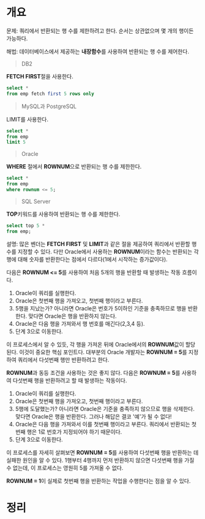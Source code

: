 <!-- Date: 2025-01-06 -->
<!-- Update Date: 2025-01-06 -->
<!-- File ID: 6b312437-fae7-4222-b1ac-f1d4c0390311 -->
<!-- Author: Seoyeon Jang -->

# 개요

문제: 쿼리에서 반환되는 행 수를 제한하려고 한다. 순서는 상관없으며 몇 개의 행이든 가능하다.

해법: 데이터베이스에서 제공하는 **내장함수**를 사용하여 반환되는 행 수를 제어한다.

> DB2

**FETCH FIRST**절을 사용한다.

```sql
select *
from emp fetch first 5 rows only
```

> MySQL과 PostgreSQL

LIMIT를 사용한다.

```sql
select *
from emp
limit 5
```

> Oracle

**WHERE** 절에서 **ROWNUM**으로 반환되는 행 수를 제한한다.

```sql
select *
from emp
where rownum <= 5;
```

> SQL Server

**TOP**키워드를 사용하여 반환되는 행 수를 제한한다.

```sql
select top 5 *
from emp;
```

설명: 많은 벤더는 **FETCH FIRST** 및 **LIMIT**과 같은 절을 제공하여 쿼리에서 반환할 행 수를 지정할 수 있다.
다만 Oracle에서 사용하는 **ROWNUM**이라는 함수는 반환되는 각 행에 대해 숫자를 반환한다는 점에서 다르다(1에서 시작하는 증가값이다).

다음은 **ROWNUM <= 5**를 사용하여 처음 5개의 행을 반환할 때 발생하는 작동 흐름이다.

1. Oracle이 쿼리를 실행한다.
2. Oracle은 첫번째 행을 가져오고, 첫번째 행이라고 부른다.
3. 5행을 지났는가? 아니라면 Oracle은 번호가 5이하인 기준을 충족하므로 행을 반환한다. 맞다면 Oracle은 행을 반환하지 않는다.
4. Oracle은 다음 행을 가져와서 행 번호를 매긴다(2,3,4 등).
5. 단계 3으로 이동한다.

이 프로세스에서 알 수 있듯, 각 행을 가져온 뒤에 Oracle에서의 **ROWNUM**값이 할당된다.
이것이 중요한 핵심 포인트다. 대부분의 Oracle 개발자는 **ROWNUM = 5**를 지정하여 쿼리에서 다섯번째 행만 반환하려고 한다.

**ROWNUM**과 동등 조건을 사용하는 것은 좋지 않다. 다음은 **ROWNUM = 5**를 사용하여 다섯번째 행을 반환하려고 할 때 발생하는 작동이다.

1. Oracle이 쿼리를 실행한다.
2. Oracle은 첫번째 행을 가져오고, 첫번째 행이라고 부른다.
3. 5행에 도달했는가? 아니라면 Oracle은 기준을 충족하지 않으므로 행을 삭제한다. 맞다면 Oracle은 행을 반환한다. 그러나 해답은 결코 '예'가 될 수 없다!
4. Oracle은 다음 행을 가져와서 이를 첫번째 행이라고 부른다. 쿼리에서 반환되는 첫번째 행은 1로 번호가 지정되어야 하기 때문이다.
5. 단계 3으로 이동한다.

이 프로세스를 자세히 살펴보면 **ROWNUM = 5**를 사용하여 다섯번째 행을 반환하는 데 실패한 원인을 알 수 있다. 1행부터 4행까지 먼저 반환하지 않으면 다섯번째
행을 가질 수 없는데, 이 프로세스는 영원히 5를 가져올 수 없다.

**ROWNUM = 1**이 실제로 첫번째 행을 반환하는 작업을 수행한다는 점을 알 수 있다.

# 정리


